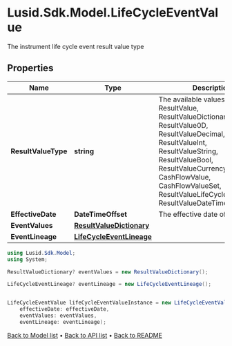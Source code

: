 # Lusid.Sdk.Model.LifeCycleEventValue
The instrument life cycle event result value type

## Properties

Name | Type | Description | Notes
------------ | ------------- | ------------- | -------------
**ResultValueType** | **string** | The available values are: ResultValue, ResultValueDictionary, ResultValue0D, ResultValueDecimal, ResultValueInt, ResultValueString, ResultValueBool, ResultValueCurrency, CashFlowValue, CashFlowValueSet, ResultValueLifeCycleEventValue, ResultValueDateTimeOffset | 
**EffectiveDate** | **DateTimeOffset** | The effective date of the event | [optional] 
**EventValues** | [**ResultValueDictionary**](ResultValueDictionary.md) |  | [optional] 
**EventLineage** | [**LifeCycleEventLineage**](LifeCycleEventLineage.md) |  | [optional] 

```csharp
using Lusid.Sdk.Model;
using System;

ResultValueDictionary? eventValues = new ResultValueDictionary();

LifeCycleEventLineage? eventLineage = new LifeCycleEventLineage();


LifeCycleEventValue lifeCycleEventValueInstance = new LifeCycleEventValue(
    effectiveDate: effectiveDate,
    eventValues: eventValues,
    eventLineage: eventLineage);
```

[Back to Model list](../README.md#documentation-for-models) &#8226; [Back to API list](../README.md#documentation-for-api-endpoints) &#8226; [Back to README](../README.md)
